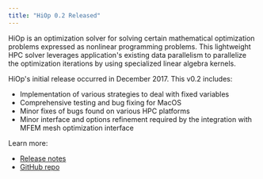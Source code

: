 ```yaml
---
title: "HiOp 0.2 Released"
---
```


HiOp is an optimization solver for solving certain mathematical optimization problems expressed as nonlinear programming problems. This lightweight HPC solver leverages application's existing data parallelism to parallelize the optimization iterations by using specialized linear algebra kernels.

HiOp's initial release occurred in December 2017. This v0.2 includes:
- Implementation of various strategies to deal with fixed variables
- Comprehensive testing and bug fixing for MacOS
- Minor fixes of bugs found on various HPC platforms
- Minor interface and options refinement required by the integration with MFEM mesh optimization interface

Learn more:
- [Release notes](https://github.com/LLNL/hiop/releases)
- [GitHub repo](https://github.com/LLNL/hiop)
